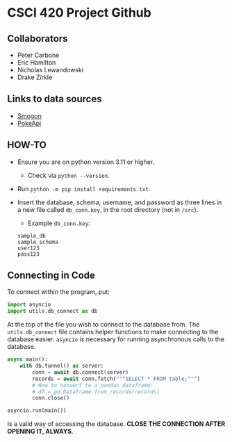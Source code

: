 # CSCI 420 Project Github

## Collaborators

- Peter Carbone
- Eric Hamilton
- Nicholas Lewandowski
- Drake Zirkle

## Links to data sources

- [Smogon](https://www.smogon.com/stats/)
- [PokeApi](https://pokeapi.co/)

## HOW-TO

- Ensure you are on python version 3.11 or higher.
  - Check via `python --version`.
- Run `python -m pip install requirements.txt`.
- Insert the database, schema, username, and password as three lines in a new file called `db_conn.key`, in the root
  directory (not in `/src`).

  - Example `db_conn.key`:

  ```key
  sample_db
  sample_schema
  user123
  pass123
  ```

## Connecting in Code

To connect within the program, put:

```py
import asyncio
import utils.db_connect as db
```

At the top of the file you wish to connect to the database from. The `utils.db_connect` file contains helper functions to make connecting to the database easier. `asyncio` is necessary for running asynchronous calls to the database.

```py
async main():
    with db.tunnel() as server: 
        conn = await db.connect(server)
        records = await conn.fetch("""SELECT * FROM table;""")
        # How to convert to a pandas dataframe:
        # df = pd.Dataframe.from_records(records)
        conn.close()

asyncio.run(main())
```


Is a valid way of accessing the database. **CLOSE THE CONNECTION AFTER OPENING IT, ALWAYS**.
